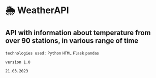 # 🌦 WeatherAPI
## API with information about temperature from over 90 stations, in various range of time 

`technologies used:`
`Python`
`HTML`
`Flask`
`pandas`

`version 1.0`

`21.03.2023`